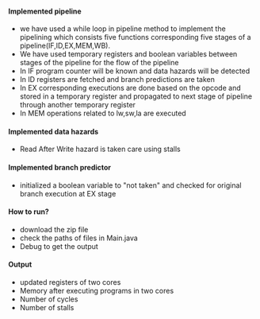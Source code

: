 #### Implemented pipeline 
* we have used a while loop in pipeline method to implement the pipelining which consists five functions corresponding five stages of a pipeline(IF,ID,EX,MEM,WB).
* We have used temporary registers and boolean variables between stages of the pipeline for the flow of the pipeline
* In IF program counter will be known and data hazards will be detected
* In ID registers are fetched and branch predictions are taken
* In EX corresponding executions are done based on the opcode and stored in a temporary register and propagated to next stage of pipeline through another temporary register
* In MEM operations related to lw,sw,la are executed
#### Implemented data hazards
* Read After Write hazard is taken care using stalls

#### Implemented branch predictor
* initialized a boolean variable to "not taken" and checked for original branch execution at EX stage

#### How to run?
* download the zip file 
* check the paths of files in Main.java
* Debug to get the output

#### Output
* updated registers of two cores
* Memory after executing programs in two cores
* Number of cycles
* Number of stalls
